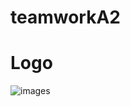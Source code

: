 # teamworkA2
# Logo
![images](https://github.com/user-attachments/assets/11fb867e-0ac2-4df2-960c-93840aac3d5c)
```python

```
